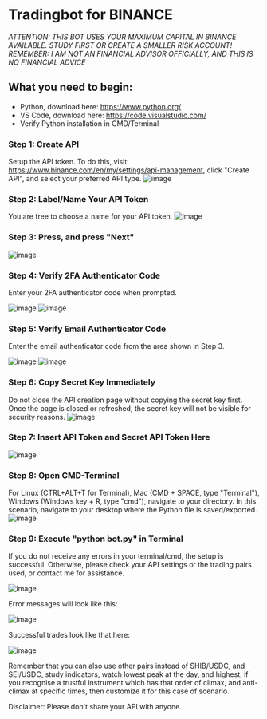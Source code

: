 # Tradingbot for BINANCE 
*ATTENTION: THIS BOT USES YOUR MAXIMUM CAPITAL IN BINANCE AVAILABLE. STUDY FIRST OR CREATE A SMALLER RISK ACCOUNT! REMEMBER: I AM NOT AN FINANCIAL ADVISOR OFFICIALLY, AND THIS IS NO FINANCIAL ADVICE* 

## What you need to begin:

- Python, download here: https://www.python.org/
- VS Code, download here: https://code.visualstudio.com/ 
- Verify Python installation in CMD/Terminal

### Step 1: Create API
Setup the API token. To do this, visit: https://www.binance.com/en/my/settings/api-management, click "Create API", and select your preferred API type.
![image](https://github.com/LGLahdo/trading-bot-sei-usdc-and-shib-usdc-daily-revenue-binance/assets/62791047/7c28672e-9668-4a5c-b4e4-0cee66d34e99)


### Step 2: Label/Name Your API Token
You are free to choose a name for your API token.
![image](https://github.com/LGLahdo/trading-bot-sei-usdc-and-shib-usdc-daily-revenue-binance/assets/62791047/ea2eff3c-0104-465b-a040-f70d081e0679)


### Step 3: Press, and press "Next"

![image](https://github.com/LGLahdo/trading-bot-sei-usdc-and-shib-usdc-daily-revenue-binance/assets/62791047/3b1425c6-9cd6-4a09-b4c0-23f453b3d771)

### Step 4: Verify 2FA Authenticator Code
Enter your 2FA authenticator code when prompted.

![image](https://github.com/LGLahdo/trading-bot-sei-usdc-and-shib-usdc-daily-revenue-binance/assets/62791047/f9339377-69a1-42d0-b0d6-d5eee4fd942c)
![image](https://github.com/LGLahdo/trading-bot-sei-usdc-and-shib-usdc-daily-revenue-binance/assets/62791047/37fe9e37-646d-432a-acda-d946417dbee0)

### Step 5: Verify Email Authenticator Code
Enter the email authenticator code from the area shown in Step 3.

![image](https://github.com/LGLahdo/trading-bot-sei-usdc-and-shib-usdc-daily-revenue-binance/assets/62791047/28aea63d-90c9-4a29-8414-78205eaa2bee)
![image](https://github.com/LGLahdo/trading-bot-sei-usdc-and-shib-usdc-daily-revenue-binance/assets/62791047/c478a7ca-6f66-4264-9ad7-96956291edfa)

### Step 6: Copy Secret Key Immediately
Do not close the API creation page without copying the secret key first. Once the page is closed or refreshed, the secret key will not be visible for security reasons.
![image](https://github.com/LGLahdo/trading-bot-sei-usdc-and-shib-usdc-daily-revenue-binance/assets/62791047/e6d04f8e-4ab8-4838-a1f3-aa6bd15958ef)

### Step 7: Insert API Token and Secret API Token Here

![image](https://github.com/LGLahdo/trading-bot-sei-usdc-and-shib-usdc-daily-revenue-binance/assets/62791047/0cf91df7-4a59-4256-a5d7-a9c5bf18b1bd)

### Step 8: Open CMD-Terminal
For Linux (CTRL+ALT+T for Terminal), Mac (CMD + SPACE, type "Terminal"), Windows (Windows key + R, type "cmd"), navigate to your directory. In this scenario, navigate to your desktop where the Python file is saved/exported.
![image](https://github.com/LGLahdo/trading-bot-sei-usdc-and-shib-usdc-daily-revenue-binance/assets/62791047/75367440-5a93-4b6e-ac20-740113633d0c)


### Step 9: Execute "python bot.py" in Terminal
If you do not receive any errors in your terminal/cmd, the setup is successful. Otherwise, please check your API settings or the trading pairs used, or contact me for assistance.

![image](https://github.com/LGLahdo/trading-bot-sei-usdc-and-shib-usdc-daily-revenue-binance/assets/62791047/f696cd32-6172-4026-bbc8-06a85ba5d264)

Error messages will look like this:

![image](https://github.com/LGLahdo/trading-bot-sei-usdc-and-shib-usdc-daily-revenue-binance/assets/62791047/cded3394-68f5-4492-b003-c4a84474b934)

Successful trades look like that here:

![image](https://github.com/LGLahdo/trading-bot-sei-usdc-and-shib-usdc-daily-revenue-binance/assets/62791047/cabc526a-81c5-4978-99ac-f790861db8f9)

Remember that you can also use other pairs instead of SHIB/USDC, and SEI/USDC, study indicators, watch lowest peak at the day, and highest, if you recognise a trustful instrument which has that order of climax, and anti-climax at specific times, then customize it for this case of scenario.

Disclaimer: Please don't share your API with anyone.


